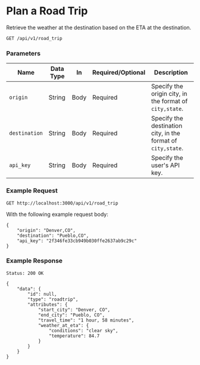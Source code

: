# Plan a Road Trip

Retrieve the weather at the destination based on the ETA at the destination.

```
GET /api/v1/road_trip
```

### Parameters

Name       | Data Type    | In    | Required/Optional | Description
-----------|--------------|-------|-------------------|------------
`origin`   | String       | Body  | Required | Specify the origin city, in the format of `city,state`.
`destination` | String    | Body  | Required | Specify the destination city, in the format of `city,state`.
`api_key`  | String       | Body  | Required | Specify the user's API key.

### Example Request

```
GET http://localhost:3000/api/v1/road_trip
```

With the following example request body:

```
{
    "origin": "Denver,CO",
    "destination": "Pueblo,CO",
    "api_key": "2f346fe33cb949b030ffe2637ab9c29c"
}
```

### Example Response

```
Status: 200 OK
```

```
{
    "data": {
        "id": null,
        "type": "roadtrip",
        "attributes": {
            "start_city": "Denver, CO",
            "end_city": "Pueblo, CO",
            "travel_time": "1 hour, 58 minutes",
            "weather_at_eta": {
                "conditions": "clear sky",
                "temperature": 84.7
            }
        }
    }
}
```
